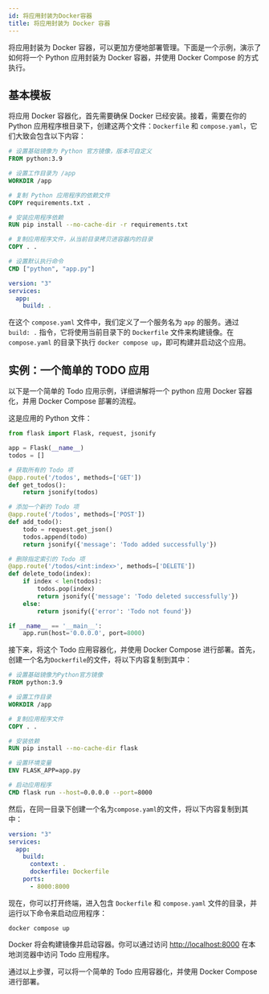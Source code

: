 ```yaml
---
id: 将应用封装为Docker容器
title: 将应用封装为 Docker 容器
---
```


将应用封装为 Docker 容器，可以更加方便地部署管理。下面是一个示例，演示了如何将一个 Python 应用封装为 Docker 容器，并使用 Docker Compose 的方式执行。

## 基本模板

将应用 Docker 容器化，首先需要确保 Docker 已经安装。接着，需要在你的 Python 应用程序根目录下，创建这两个文件：`Dockerfile` 和 `compose.yaml`，它们大致会包含以下内容：

```Dockerfile title="Dockerfile"
# 设置基础镜像为 Python 官方镜像，版本可自定义
FROM python:3.9

# 设置工作目录为 /app
WORKDIR /app

# 复制 Python 应用程序的依赖文件
COPY requirements.txt .

# 安装应用程序依赖
RUN pip install --no-cache-dir -r requirements.txt

# 复制应用程序文件，从当前目录拷贝进容器内的目录
COPY . .

# 设置默认执行命令
CMD ["python", "app.py"]
```

```yaml title="compose.yaml"
version: "3"
services:
  app:
    build: .
```

在这个 `compose.yaml` 文件中，我们定义了一个服务名为 `app` 的服务。通过 `build: .` 指令，它将使用当前目录下的 `Dockerfile` 文件来构建镜像。在 `compose.yaml` 的目录下执行 `docker compose up`，即可构建并启动这个应用。

## 实例：一个简单的 TODO 应用

以下是一个简单的 Todo 应用示例，详细讲解将一个 python 应用 Docker 容器化，并用 Docker Compose 部署的流程。

这是应用的 Python 文件：

```python title="app.py"
from flask import Flask, request, jsonify

app = Flask(__name__)
todos = []

# 获取所有的 Todo 项
@app.route('/todos', methods=['GET'])
def get_todos():
    return jsonify(todos)

# 添加一个新的 Todo 项
@app.route('/todos', methods=['POST'])
def add_todo():
    todo = request.get_json()
    todos.append(todo)
    return jsonify({'message': 'Todo added successfully'})

# 删除指定索引的 Todo 项
@app.route('/todos/<int:index>', methods=['DELETE'])
def delete_todo(index):
    if index < len(todos):
        todos.pop(index)
        return jsonify({'message': 'Todo deleted successfully'})
    else:
        return jsonify({'error': 'Todo not found'})

if __name__ == '__main__':
    app.run(host='0.0.0.0', port=8000)
```

接下来，将这个 Todo 应用容器化，并使用 Docker Compose 进行部署。首先，创建一个名为`Dockerfile`的文件，将以下内容复制到其中：

```Dockerfile title="Dockerfile"
# 设置基础镜像为Python官方镜像
FROM python:3.9

# 设置工作目录
WORKDIR /app

# 复制应用程序文件
COPY . .

# 安装依赖
RUN pip install --no-cache-dir flask

# 设置环境变量
ENV FLASK_APP=app.py

# 启动应用程序
CMD flask run --host=0.0.0.0 --port=8000
```

然后，在同一目录下创建一个名为`compose.yaml`的文件，将以下内容复制到其中：

```yaml
version: "3"
services:
  app:
    build:
      context: .
      dockerfile: Dockerfile
    ports:
      - 8000:8000
```

现在，你可以打开终端，进入包含 `Dockerfile` 和 `compose.yaml` 文件的目录，并运行以下命令来启动应用程序：

```shell
docker compose up
```

Docker 将会构建镜像并启动容器。你可以通过访问 <http://localhost:8000> 在本地浏览器中访问 Todo 应用程序。

通过以上步骤，可以将一个简单的 Todo 应用容器化，并使用 Docker Compose 进行部署。
